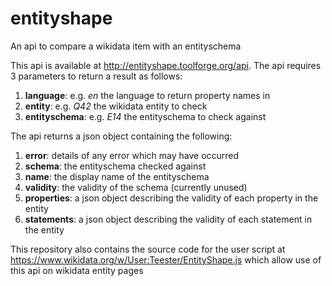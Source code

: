 # entityshape
An api to compare a wikidata item with an entityschema

This api is available at http://entityshape.toolforge.org/api.  The api requires 3 parameters to return a result as follows:
1. __language__: e.g. _en_ the language to return property names in
2. __entity__: e.g. _Q42_ the wikidata entity to check
3. __entityschema__: e.g. _E14_ the entityschema to check against

The api returns a json object containing the following:
1. __error__: details of any error which may have occurred
2. __schema__: the entityschema checked against
3. __name__: the display name of the entityschema
4. __validity__: the validity of the schema (currently unused)
5. __properties__: a json object describing the validity of each property in the entity
6. __statements__: a json object describing the validity of each statement in the entity

This repository also contains the source code for the user script at https://www.wikidata.org/w/User:Teester/EntityShape.js which allow use of this api on wikidata entity pages